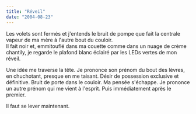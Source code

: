 ```yaml
---
title: "Réveil"
date: "2004-08-23"
---
```


Les volets sont fermés et j'entends le bruit de pompe que fait la centrale vapeur de ma mère à l'autre bout du couloir.  
Il fait noir et, emmitouflé dans ma couette comme dans un nuage de crème chantily, je regarde le plafond blanc éclairé par les LEDs vertes de mon réveil.

Une idée me traverse la tête. Je prononce son prénom du bout des lèvres, en chuchotant, presque en me taisant. Désir de possession exclusive et définitive. Bruit de porte dans le couloir. Ma pensée s'échappe. Je prononce un autre prénom qui me vient à l'esprit. Puis immédiatement après le premier.

Il faut se lever maintenant.
